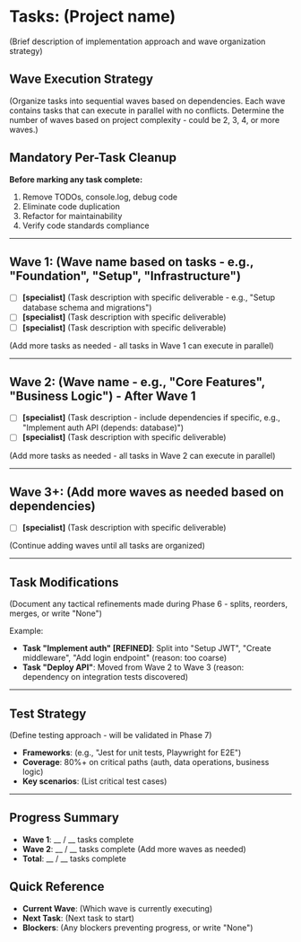 # Tasks: (Project name)

(Brief description of implementation approach and wave organization strategy)

## Wave Execution Strategy
(Organize tasks into sequential waves based on dependencies. Each wave contains tasks that can execute in parallel with no conflicts. Determine the number of waves based on project complexity - could be 2, 3, 4, or more waves.)

## Mandatory Per-Task Cleanup
**Before marking any task complete:**
1. Remove TODOs, console.log, debug code
2. Eliminate code duplication
3. Refactor for maintainability
4. Verify code standards compliance

---

## Wave 1: (Wave name based on tasks - e.g., "Foundation", "Setup", "Infrastructure")
- [ ] **[specialist]** (Task description with specific deliverable - e.g., "Setup database schema and migrations")
- [ ] **[specialist]** (Task description with specific deliverable)
- [ ] **[specialist]** (Task description with specific deliverable)

(Add more tasks as needed - all tasks in Wave 1 can execute in parallel)

---

## Wave 2: (Wave name - e.g., "Core Features", "Business Logic") - After Wave 1
- [ ] **[specialist]** (Task description - include dependencies if specific, e.g., "Implement auth API (depends: database)")
- [ ] **[specialist]** (Task description with specific deliverable)

(Add more tasks as needed - all tasks in Wave 2 can execute in parallel)

---

## Wave 3+: (Add more waves as needed based on dependencies)
- [ ] **[specialist]** (Task description with specific deliverable)

(Continue adding waves until all tasks are organized)

---

## Task Modifications
(Document any tactical refinements made during Phase 6 - splits, reorders, merges, or write "None")

Example:
- **Task "Implement auth" [REFINED]**: Split into "Setup JWT", "Create middleware", "Add login endpoint" (reason: too coarse)
- **Task "Deploy API"**: Moved from Wave 2 to Wave 3 (reason: dependency on integration tests discovered)

---

## Test Strategy
(Define testing approach - will be validated in Phase 7)
- **Frameworks**: (e.g., "Jest for unit tests, Playwright for E2E")
- **Coverage**: 80%+ on critical paths (auth, data operations, business logic)
- **Key scenarios**: (List critical test cases)

---

## Progress Summary
- **Wave 1**: __ / __ tasks complete
- **Wave 2**: __ / __ tasks complete
(Add more waves as needed)
- **Total**: __ / __ tasks complete

## Quick Reference
- **Current Wave**: (Which wave is currently executing)
- **Next Task**: (Next task to start)
- **Blockers**: (Any blockers preventing progress, or write "None") 
